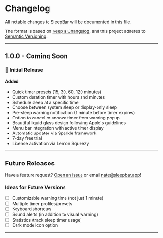 # Changelog

All notable changes to SleepBar will be documented in this file.

The format is based on [Keep a Changelog](https://keepachangelog.com/en/1.0.0/),
and this project adheres to [Semantic Versioning](https://semver.org/spec/v2.0.0.html).

---

## [1.0.0] - Coming Soon

### 🎉 Initial Release

#### Added
- Quick timer presets (15, 30, 60, 120 minutes)
- Custom duration timer with hours and minutes
- Schedule sleep at a specific time
- Choose between system sleep or display-only sleep
- Pre-sleep warning notification (1 minute before timer expires)
- Option to cancel or snooze timer from warning popup
- Beautiful liquid glass design following Apple's guidelines
- Menu bar integration with active timer display
- Automatic updates via Sparkle framework
- 7-day free trial
- License activation via Lemon Squeezy

---

## Future Releases

Have a feature request? [Open an issue](https://github.com/zcpnate/sleepbar/issues) or email [nate@sleepbar.app](mailto:nate@sleepbar.app)!

### Ideas for Future Versions
- [ ] Customizable warning time (not just 1 minute)
- [ ] Multiple timer profiles/presets
- [ ] Keyboard shortcuts
- [ ] Sound alerts (in addition to visual warning)
- [ ] Statistics (track sleep timer usage)
- [ ] Dark mode icon option

---

[1.0.0]: https://github.com/zcpnate/sleepbar/releases/tag/v1.0.0


